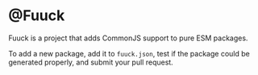 # @Fuuck

Fuuck is a project that adds CommonJS support to pure ESM packages.

To add a new package, add it to `fuuck.json`, test if the package could be generated properly, and submit your pull request.
